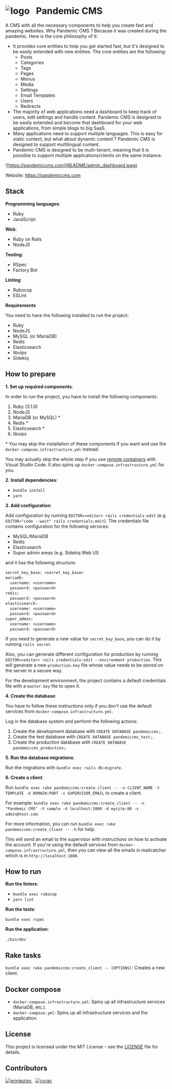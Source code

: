 <h1>
  <img src="public/logo.png" alt="logo" />
  &nbsp;
  Pandemic CMS
</h1>

A CMS with all the necessary components to help you create fast and amazing websites. Why Pandemic CMS ? Because it was created during the pandemic. Here is the core philosophy of it:
- It provides core entities to help you get started fast, but it's designed to be easily extended with new entities. The core entities are the following:
  - Posts
  - Categories
  - Tags
  - Pages
  - Menus
  - Media
  - Settings
  - Email Templates
  - Users
  - Redirects
- The majority of web applications need a dashboard to keep track of users, edit settings and handle content. Pandemic CMS is designed to be easily extended and become that dashboard for your web applications, from simple blogs to big SaaS.
- Many applications need to support multiple languages. This is easy for static content, but what about dynamic content ? Pandemic CMS is designed to support multilingual content.
- Pandemic CMS is designed to be multi-tenant, meaning that it is possible to support multiple applications/clients on the same instance.

![https://pandemiccms.com](README/admin_dashboard.jpeg)

Website: https://pandemiccms.com

## Stack

**Programming languages**:

- Ruby
- JavaScript

**Web**:

- Ruby on Rails
- NodeJS

**Testing**:

- RSpec
- Factory Bot

**Linting**:

- Rubocop
- ESLint

**Requirements**

You need to have the following installed to run the project:

- Ruby
- NodeJS
- MySQL (or MariaDB)
- Redis
- Elasticsearch
- libvips
- Sidekiq

## How to prepare

**1. Set up required components**:

In order to run the project, you have to install the following components:

1. Ruby (3.1.0)
1. NodeJS
1. MariaDB (or MySQL) *
1. Redis *
1. Elasticsearch *
1. libvips

\* You may skip the installation of these components if you want and use the `docker-compose.infrastructure.yml` instead.

You may actually skip the whole step if you use [remote containers](https://code.visualstudio.com/docs/remote/containers) with Visual Studio Code. It also spins up `docker-compose.infrastructure.yml` for you.

**2. Install dependencies**:

- `bundle install`
- `yarn`

**3. Add configuration**:

Add configuration by running `EDITOR=<editor> rails credentials:edit` (e.g. `EDITOR="code --wait" rails credentials:edit`). The credentials file contains configuration for the following services:
- MySQL/MariaDB
- Redis
- Elasticsearch
- Super admin areas (e.g. Sidekiq Web UI)

and it has the following structure:

```
secret_key_base: <secret_key_base>
mariadb:
  username: <username>
  password: <password>
redis:
  password: <password>
elasticsearch:
  username: <username>
  password: <password>
super_admin:
  username: <username>
  password: <password>
```

If you need to generate a new value for `secret_key_base`, you can do it by running `rails secret`.

Also, you can generate different configuration for production by running `EDITOR=<editor> rails credentials:edit --environment production`. This will generate a new `production.key` file whose value needs to be stored on the server in a secure way.

For the development environment, the project contains a default credentials file with a `master.key` file to open it.

**4. Create the database**:

You have to follow these instructions only if you don't use the default services from `docker-compose.infrastructure.yml`.

Log in the database system and perform the following actions:

1. Create the development database with `CREATE DATABASE pandemiccms;`.
1. Create the test database with `CREATE DATABASE pandemiccms_test;`.
1. Create the production database with `CREATE DATABASE pandemiccms_production;`.

**5. Run the database migrations**:

Run the migrations with `bundle exec rails db:migrate`.

**6. Create a client**:

Run `bundle exec rake pandemiccms:create_client -- -n CLIENT_NAME -t TEMPLATE -d DOMAIN:PORT -s SUPERVISOR_EMAIL` to create a client.

For example: `bundle exec rake pandemiccms:create_client -- -n "Pandemic CMS" -t sample -d localhost:3000 -d mysite:80 -s admin@test.com`.

For more information, you can run `bundle exec rake pandemiccms:create_client -- -h` for help.

This will send an email to the supervisor with instructions on how to activate the account. If you're using the default services from `docker-compose.infrastructure.yml`, then you can view all the emails in mailcatcher which is in `http://localhost:1080`.

## How to run

**Run the linters**:

- `bundle exec rubocop`
- `yarn lint`

**Run the tests**:

`bundle exec rspec`

**Run the application**:

`./bin/dev`

## Rake tasks

`bundle exec rake pandemiccms:create_client -- [OPTIONS]`: Creates a new client.

## Docker compose

- `docker-compose.infrastructure.yml`: Spins up all infrastructure services (MariaDB, etc.).
- `docker-compose.yml`: Spins up all infrastructure services and the application.

## License

This project is licensed under the MIT License - see the [LICENSE](LICENSE) file for details.

## Contributors

<a href="https://github.com/printezisn">
  <img src="https://avatars.githubusercontent.com/u/28266572?v=4" width="80" height="80" title="printezisn" alt="printezisn" />
</a>
&nbsp;
<a href="https://github.com/cvrac">
  <img src="https://avatars.githubusercontent.com/u/10595219?v=4" width="80" height="80" title="cvrac" alt="cvrac" />
</a>
